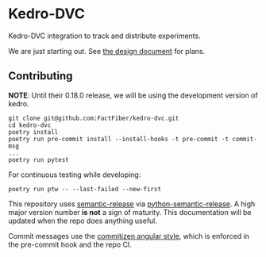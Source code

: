 # Kedro-DVC

Kedro-DVC integration to track and distribute experiments.

We are just starting out. See [the design document](./doc/design.md) for plans.

## Contributing

**NOTE**: Until their 0.18.0 release, we will be using the development version of kedro.

```shell
git clone git@github.com:FactFiber/kedro-dvc.git
cd kedro-dvc
poetry install
poetry run pre-commit install --install-hooks -t pre-commit -t commit-msg
...
poetry run pytest
```
For continuous testing while developing:
```shell
poetry run ptw -- --last-failed --new-first
```

This repository uses [semantic-release](https://semantic-release.gitbook.io/semantic-release/) via [python-semantic-release](https://github.com/relekang/python-semantic-release/blob/master/docs/automatic-releases/github-actions.rst). A high major version number **is not** a sign of maturity. This documentation will be updated when the repo does anything useful.

Commit messages use the [commitizen angular style](https://github.com/angular/angular/blob/master/CONTRIBUTING.md#-commit-message-format), which is enforced in the pre-commit hook and the repo CI.
